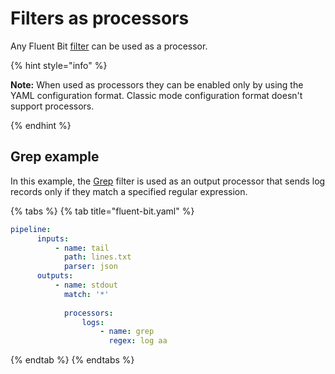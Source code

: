 # Filters as processors

Any Fluent Bit [filter](../filters/README.md) can be used as a processor.

{% hint style="info" %}

**Note:** When used as processors they can be enabled only by using the YAML configuration format. Classic mode 
configuration format doesn't support processors.

{% endhint %}

## Grep example

In this example, the [Grep](../filters/grep.md) filter is used as an output processor that sends log records only if they match a specified regular expression.

{% tabs %}
{% tab title="fluent-bit.yaml" %}

```yaml
pipeline:
      inputs:
          - name: tail
            path: lines.txt
            parser: json
      outputs:
          - name: stdout
            match: '*'
          
            processors:
                logs:
                    - name: grep
                      regex: log aa
```

{% endtab %}
{% endtabs %}